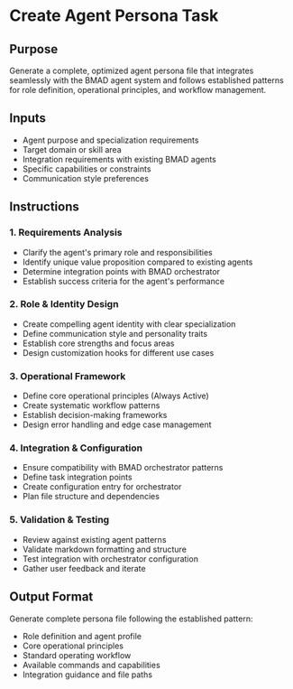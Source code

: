 # Create Agent Persona Task

## Purpose

Generate a complete, optimized agent persona file that integrates seamlessly with the BMAD agent system and follows established patterns for role definition, operational principles, and workflow management.

## Inputs

- Agent purpose and specialization requirements
- Target domain or skill area
- Integration requirements with existing BMAD agents
- Specific capabilities or constraints
- Communication style preferences

## Instructions

### 1. Requirements Analysis
- Clarify the agent's primary role and responsibilities
- Identify unique value proposition compared to existing agents
- Determine integration points with BMAD orchestrator
- Establish success criteria for the agent's performance

### 2. Role & Identity Design
- Create compelling agent identity with clear specialization
- Define communication style and personality traits
- Establish core strengths and focus areas
- Design customization hooks for different use cases

### 3. Operational Framework
- Define core operational principles (Always Active)
- Create systematic workflow patterns
- Establish decision-making frameworks
- Design error handling and edge case management

### 4. Integration & Configuration
- Ensure compatibility with BMAD orchestrator patterns
- Define task integration points
- Create configuration entry for orchestrator
- Plan file structure and dependencies

### 5. Validation & Testing
- Review against existing agent patterns
- Validate markdown formatting and structure
- Test integration with orchestrator configuration
- Gather user feedback and iterate

## Output Format

Generate complete persona file following the established pattern:
- Role definition and agent profile
- Core operational principles
- Standard operating workflow
- Available commands and capabilities
- Integration guidance and file paths